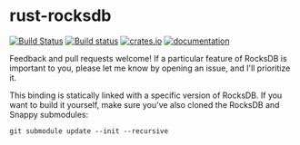 rust-rocksdb
============
[![Build Status](https://travis-ci.org/ETCDEVTeam/emerald-rocksdb.svg?branch=master)](https://travis-ci.org/ETCDEVTeam/emerald-rocksdb) 
[![Build status](https://ci.appveyor.com/api/projects/status/hqfck32sw09eft0i?svg=true)](https://ci.appveyor.com/project/ETCDEVTeam/emerald-rocksdb)
[![crates.io](http://meritbadge.herokuapp.com/rocksdb)](https://crates.io/crates/rocksdb)
[![documentation](https://docs.rs/rocksdb/badge.svg)](https://docs.rs/rocksdb)

Feedback and pull requests welcome!  If a particular feature of RocksDB is important to you, please let me know by opening an issue, and I'll prioritize it.

This binding is statically linked with a specific version of RocksDB. If you want to build it yourself, make sure you've also cloned the RocksDB and Snappy submodules:

    git submodule update --init --recursive
